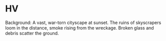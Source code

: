 # HV
Background: A vast, war-torn cityscape at sunset. The ruins of skyscrapers loom in the distance, smoke rising from the wreckage. Broken glass and debris scatter the ground.
